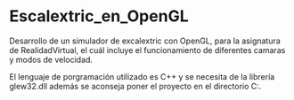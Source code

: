 # Escalextric_en_OpenGL
Desarrollo de un simulador de excalextric con OpenGL, para la asignatura de RealidadVirtual, el cuál incluye el funcionamiento de diferentes camaras y modos de velocidad.

El lenguaje de porgramación utilizado es C++ y se necesita de la librería glew32.dll además se aconseja poner el proyecto en el directorio C:\.
